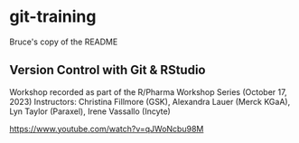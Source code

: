 # git-training

Bruce's copy of the README

## Version Control with Git & RStudio

Workshop recorded as part of the R/Pharma Workshop Series (October 17, 2023) Instructors: Christina Fillmore (GSK), Alexandra Lauer (Merck KGaA), Lyn Taylor (Paraxel), Irene Vassallo (Incyte)

<https://www.youtube.com/watch?v=qJWoNcbu98M>
